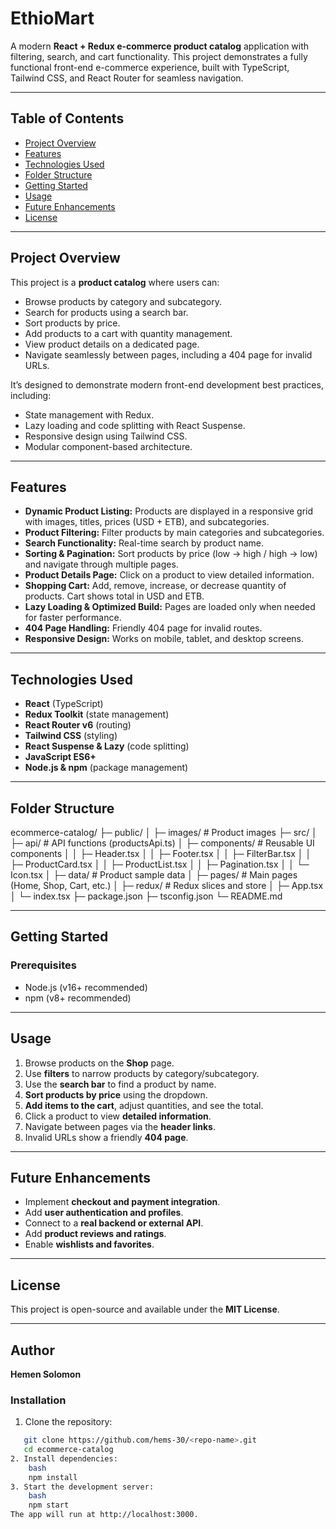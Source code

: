 # EthioMart

A modern **React + Redux e-commerce product catalog** application with filtering, search, and cart functionality. This project demonstrates a fully functional front-end e-commerce experience, built with TypeScript, Tailwind CSS, and React Router for seamless navigation.

---

## Table of Contents
- [Project Overview](#project-overview)
- [Features](#features)
- [Technologies Used](#technologies-used)
- [Folder Structure](#folder-structure)
- [Getting Started](#getting-started)
- [Usage](#usage)
- [Future Enhancements](#future-enhancements)
- [License](#license)

---

## Project Overview
This project is a **product catalog** where users can:
- Browse products by category and subcategory.
- Search for products using a search bar.
- Sort products by price.
- Add products to a cart with quantity management.
- View product details on a dedicated page.
- Navigate seamlessly between pages, including a 404 page for invalid URLs.

It’s designed to demonstrate modern front-end development best practices, including:
- State management with Redux.
- Lazy loading and code splitting with React Suspense.
- Responsive design using Tailwind CSS.
- Modular component-based architecture.

---

## Features
- **Dynamic Product Listing:** Products are displayed in a responsive grid with images, titles, prices (USD + ETB), and subcategories.  
- **Product Filtering:** Filter products by main categories and subcategories.  
- **Search Functionality:** Real-time search by product name.  
- **Sorting & Pagination:** Sort products by price (low → high / high → low) and navigate through multiple pages.  
- **Product Details Page:** Click on a product to view detailed information.  
- **Shopping Cart:** Add, remove, increase, or decrease quantity of products. Cart shows total in USD and ETB.  
- **Lazy Loading & Optimized Build:** Pages are loaded only when needed for faster performance.  
- **404 Page Handling:** Friendly 404 page for invalid routes.  
- **Responsive Design:** Works on mobile, tablet, and desktop screens.  

---

## Technologies Used
- **React** (TypeScript)
- **Redux Toolkit** (state management)
- **React Router v6** (routing)
- **Tailwind CSS** (styling)
- **React Suspense & Lazy** (code splitting)
- **JavaScript ES6+**
- **Node.js & npm** (package management)

---

## Folder Structure
ecommerce-catalog/
├─ public/
│ ├─ images/ # Product images
├─ src/
│ ├─ api/ # API functions (productsApi.ts)
│ ├─ components/ # Reusable UI components
│ │ ├─ Header.tsx
│ │ ├─ Footer.tsx
│ │ ├─ FilterBar.tsx
│ │ ├─ ProductCard.tsx
│ │ ├─ ProductList.tsx
│ │ ├─ Pagination.tsx
│ │ └─ Icon.tsx
│ ├─ data/ # Product sample data
│ ├─ pages/ # Main pages (Home, Shop, Cart, etc.)
│ ├─ redux/ # Redux slices and store
│ ├─ App.tsx
│ └─ index.tsx
├─ package.json
├─ tsconfig.json
└─ README.md

---

## Getting Started

### Prerequisites
- Node.js (v16+ recommended)
- npm (v8+ recommended)

---

## Usage
1. Browse products on the **Shop** page.
2. Use **filters** to narrow products by category/subcategory.
3. Use the **search bar** to find a product by name.
4. **Sort products by price** using the dropdown.
5. **Add items to the cart**, adjust quantities, and see the total.
6. Click a product to view **detailed information**.
7. Navigate between pages via the **header links**.
8. Invalid URLs show a friendly **404 page**.

---

## Future Enhancements
- Implement **checkout and payment integration**.
- Add **user authentication and profiles**.
- Connect to a **real backend or external API**.
- Add **product reviews and ratings**.
- Enable **wishlists and favorites**.

---

## License
This project is open-source and available under the **MIT License**.

---

## Author
**Hemen Solomon**

### Installation
1. Clone the repository:
```bash
   git clone https://github.com/hems-30/<repo-name>.git
   cd ecommerce-catalog
2. Install dependencies:
    bash
    npm install
3. Start the development server:
    bash
    npm start
The app will run at http://localhost:3000.



